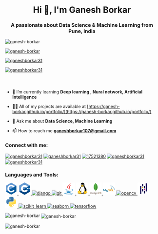 <h1 align="center">Hi 👋, I'm Ganesh Borkar</h1>
<h3 align="center">A passionate about Data Science & Machine Learning from Pune, India</h3>

<p align="left"> <img src="https://komarev.com/ghpvc/?username=ganesh-borkar&label=Profile%20views&color=0e75b6&style=flat" alt="ganesh-borkar" /> </p>

<p align="left"> <a href="https://github.com/ryo-ma/github-profile-trophy"><img src="https://github-profile-trophy.vercel.app/?username=ganesh-borkar" alt="ganesh-borkar" /></a> </p>

<p align="left"> <a href="https://twitter.com/ganeshborkar31" target="blank"><img src="https://img.shields.io/twitter/follow/ganeshborkar31?logo=twitter&style=for-the-badge" alt="ganeshborkar31" /></a> </p>
<p align="left"> <a href="https://linkedin.com/in/ganeshborkar31" target="blank"><img src="https://img.shields.io/linkedin/follow/ganeshborkar31?logo=linkedin&style=for-the-badge" alt="ganeshborkar31" /></a> </p>
<svg xmlns = "https://www.w3.org/2000/svg" viewBox= " 0 0 24 24" data-supported-dps="24*24"  fill="currentColer" class="mercado-match" width="24" heigth="24" focusable="false">

- 🌱 I’m currently learning **Deep learning , Nural network, Artificial Intelligence**

- 👨‍💻 All of my projects are available at [https://ganesh-borkar.github.io/portfolio/](https://ganesh-borkar.github.io/portfolio/)

- 💬 Ask me about **Data Science, Machine Learning**

- 📫 How to reach me **ganeshborkar107@gmail.com**

<h3 align="left">Connect with me:</h3>
<p align="left">
<a href="https://twitter.com/ganeshborkar31" target="blank"><img align="center" src="https://raw.githubusercontent.com/rahuldkjain/github-profile-readme-generator/master/src/images/icons/Social/twitter.svg" alt="ganeshborkar31" height="30" width="40" /></a>
<a href="https://linkedin.com/in/ganeshborkar31" target="blank"><img align="center" src="https://raw.githubusercontent.com/rahuldkjain/github-profile-readme-generator/master/src/images/icons/Social/linked-in-alt.svg" alt="ganeshborkar31" height="30" width="40" /></a>
<a href="https://stackoverflow.com/users/17521380" target="blank"><img align="center" src="https://raw.githubusercontent.com/rahuldkjain/github-profile-readme-generator/master/src/images/icons/Social/stack-overflow.svg" alt="17521380" height="30" width="40" /></a>
<a href="https://kaggle.com/ganeshborkar31" target="blank"><img align="center" src="https://raw.githubusercontent.com/rahuldkjain/github-profile-readme-generator/master/src/images/icons/Social/kaggle.svg" alt="ganeshborkar31" height="30" width="40" /></a>
<a href="https://instagram.com/ganeshborkar31" target="blank"><img align="center" src="https://raw.githubusercontent.com/rahuldkjain/github-profile-readme-generator/master/src/images/icons/Social/instagram.svg" alt="ganeshborkar31" height="30" width="40" /></a>
</p>

<h3 align="left">Languages and Tools:</h3>
<p align="left"> <a href="https://www.cprogramming.com/" target="_blank" rel="noreferrer"> <img src="https://raw.githubusercontent.com/devicons/devicon/master/icons/c/c-original.svg" alt="c" width="40" height="40"/> </a> <a href="https://www.w3schools.com/cpp/" target="_blank" rel="noreferrer"> <img src="https://raw.githubusercontent.com/devicons/devicon/master/icons/cplusplus/cplusplus-original.svg" alt="cplusplus" width="40" height="40"/> </a> <a href="https://www.djangoproject.com/" target="_blank" rel="noreferrer"> <img src="https://cdn.worldvectorlogo.com/logos/django.svg" alt="django" width="40" height="40"/> </a> <a href="https://git-scm.com/" target="_blank" rel="noreferrer"> <img src="https://www.vectorlogo.zone/logos/git-scm/git-scm-icon.svg" alt="git" width="40" height="40"/> </a> <a href="https://www.java.com" target="_blank" rel="noreferrer"> <img src="https://raw.githubusercontent.com/devicons/devicon/master/icons/java/java-original.svg" alt="java" width="40" height="40"/> </a> <a href="https://www.linux.org/" target="_blank" rel="noreferrer"> <img src="https://raw.githubusercontent.com/devicons/devicon/master/icons/linux/linux-original.svg" alt="linux" width="40" height="40"/> </a> <a href="https://www.mongodb.com/" target="_blank" rel="noreferrer"> <img src="https://raw.githubusercontent.com/devicons/devicon/master/icons/mongodb/mongodb-original-wordmark.svg" alt="mongodb" width="40" height="40"/> </a> <a href="https://www.mysql.com/" target="_blank" rel="noreferrer"> <img src="https://raw.githubusercontent.com/devicons/devicon/master/icons/mysql/mysql-original-wordmark.svg" alt="mysql" width="40" height="40"/> </a> <a href="https://opencv.org/" target="_blank" rel="noreferrer"> <img src="https://www.vectorlogo.zone/logos/opencv/opencv-icon.svg" alt="opencv" width="40" height="40"/> </a> <a href="https://pandas.pydata.org/" target="_blank" rel="noreferrer"> <img src="https://raw.githubusercontent.com/devicons/devicon/2ae2a900d2f041da66e950e4d48052658d850630/icons/pandas/pandas-original.svg" alt="pandas" width="40" height="40"/> </a> <a href="https://www.python.org" target="_blank" rel="noreferrer"> <img src="https://raw.githubusercontent.com/devicons/devicon/master/icons/python/python-original.svg" alt="python" width="40" height="40"/> </a> <a href="https://scikit-learn.org/" target="_blank" rel="noreferrer"> <img src="https://upload.wikimedia.org/wikipedia/commons/0/05/Scikit_learn_logo_small.svg" alt="scikit_learn" width="40" height="40"/> </a> <a href="https://seaborn.pydata.org/" target="_blank" rel="noreferrer"> <img src="https://seaborn.pydata.org/_images/logo-mark-lightbg.svg" alt="seaborn" width="40" height="40"/> </a> <a href="https://www.tensorflow.org" target="_blank" rel="noreferrer"> <img src="https://www.vectorlogo.zone/logos/tensorflow/tensorflow-icon.svg" alt="tensorflow" width="40" height="40"/> </a> </p>

<p><img align="left" src="https://github-readme-stats.vercel.app/api/top-langs?username=ganesh-borkar&show_icons=true&locale=en&layout=compact" alt="ganesh-borkar" /></p>

<p>&nbsp;<img align="center" src="https://github-readme-stats.vercel.app/api?username=ganesh-borkar&show_icons=true&locale=en" alt="ganesh-borkar" /></p>

<p><img align="center" src="https://github-readme-streak-stats.herokuapp.com/?user=ganesh-borkar&" alt="ganesh-borkar" /></p>
